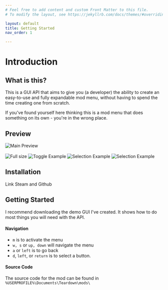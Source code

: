 ```yaml
---
# Feel free to add content and custom Front Matter to this file.
# To modify the layout, see https://jekyllrb.com/docs/themes/#overriding-theme-defaults

layout: default
title: Getting Started
nav_order: 1

---
```


# Introduction

## What is this?

This is a GUI API that aims to give you (a developer) the ability to create an easy-to-use and fully expandable mod menu, without having to spend the time creating one from scratch.

If you've found yourself here thinking this is a mod menu that does something on its own - you're in the wrong place.

## Preview

<img class="main-image align-top" src="https://i.imgur.com/mjgohMO.jpeg" alt="Main Preview"/>
<br>
<br>
<img class="align-top" src="https://i.imgur.com/Geja7ks.png" alt="Full size"/>
<img class="align-top" src="https://i.imgur.com/BU7unmS.png" alt="Toggle Example"/>
<img class="align-top" src="https://i.imgur.com/frZzlyz.png" alt="Selection Example"/>
<img class="align-top" src="https://i.imgur.com/jBZYMVO.png" alt="Selection Example"/>

## Installation

Link Steam and Github

## Getting Started

I recommend downloading the demo GUI I've created. It shows how to do most things you will need with the API. 

#### Navigation

- `m` is to activate the menu
- `w, s` or `up, down` will navigate the menu
- `a` or `left` is to go back
- `d`, `left`, or `return` is to select a button.

#### Source Code

The source code for the mod can be found in `%USERPROFILE%\Documents\Teardown\mods\`
